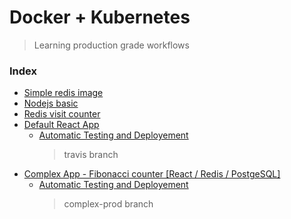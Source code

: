 # Docker + Kubernetes

> Learning production grade workflows

### Index
- [Simple redis image](https://github.com/udbhavsomani/Docker/tree/master/redis-image)
- [Nodejs basic](https://github.com/udbhavsomani/Docker/tree/master/simpleweb)
- [Redis visit counter](https://github.com/udbhavsomani/Docker/tree/master/visits)
- [Default React App](https://github.com/udbhavsomani/Docker/tree/master/react-app)
    - [Automatic Testing and Deployement](https://github.com/udbhavsomani/Docker/tree/travis)
        > travis branch
- [Complex App - Fibonacci counter [React / Redis / PostgeSQL]](https://github.com/udbhavsomani/Docker/tree/master/complex)
    - [Automatic Testing and Deployement](https://github.com/udbhavsomani/Docker/tree/complex-prod)
        > complex-prod branch